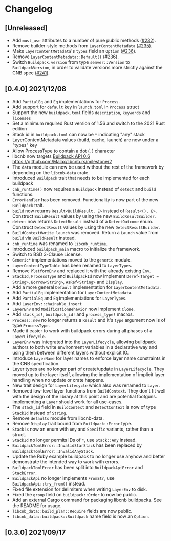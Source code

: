 # Changelog

## [Unreleased]

- Add `must_use` attributes to a number of pure public methods ([#232](https://github.com/Malax/libcnb.rs/pull/232)).
- Remove builder-style methods from `LayerContentMetadata` ([#235](https://github.com/Malax/libcnb.rs/pull/235)).
- Make `LayerContentMetadata`'s `types` field an `Option` ([#236](https://github.com/Malax/libcnb.rs/pull/236)).
- Remove `LayerContentMetadata::Default()` ([#236](https://github.com/Malax/libcnb.rs/pull/236)).
- Switch `Buildpack.version` from type `semver::Version` to `BuildpackVersion`, in order to validate versions more strictly against the CNB spec ([#241](https://github.com/Malax/libcnb.rs/pull/241)).

## [0.4.0] 2021/12/08

- Add `PartialEq` and `Eq` implementations for `Process`.
- Add support for `default` key in `launch.toml` in `Process` struct
- Support the new `buildpack.toml` fields `description`, `keywords` and `licenses`
- Set a minimum required Rust version of 1.56 and switch to the 2021 Rust edition
- Stack id in `buildpack.toml` can now be `*` indicating "any" stack
- LayerContentMetadata values (build, cache, launch) are now under a "types" key
- Allow ProcessType to contain a dot (`.`) character
- libcnb now targets [Buildpack API 0.6](https://github.com/buildpacks/spec/releases/tag/buildpack%2Fv0.6) <https://github.com/Malax/libcnb.rs/milestone/2>
- The `data` module can now be used without the rest of the framework by depending on the `libcnb-data` crate.
- Introduced `Buildpack` trait that needs to be implemented for each buildpack
- `cnb_runtime()` now requires a `Buildpack` instead of `detect` and `build` functions.
- `ErrorHandler` has been removed. Functionality is now part of the new `Buildpack` trait.
- `build` now returns `Result<BuildResult, E>` instead of `Result<(), E>`. Construct `BuildResult` values by using the new `BuildResultBuilder`.
- `detect` now returns `DetectResult` instead of a `DetectOutcome` enum. Construct `DetectResult` values by using the new `DetectResultBuilder`.
- `BuildContext#write_launch` was removed. Return a `Launch` value from `build` via `BuildResult` instead.
- `cnb_runtime` was renamed to `libcnb_runtime`.
- Introduced `buildpack_main` macro to initialize the framework.
- Switch to BSD 3-Clause License.
- `Generic*` implementations moved to the `generic` module.
- `LayerContentTypeTable` has been renamed to `LayerTypes`.
- Remove `PlatformEnv` and replaced it with the already existing `Env`.
- `StackId`, `ProcessType` and `BuildpackId` now implement `Deref<Target = String>`, `Borrow<String>`, `AsRef<String>` and `Display`.
- Add a more general `Default` implementation for `LayerContentMetadata`.
- Add `PartialEq` implementation for `LayerContentMetadata`.
- Add `PartialEq` and `Eq` implementations for `LayerTypes`.
- Add `LayerEnv::chainable_insert`
- `LayerEnv` and `ModificationBehavior` now implement `Clone`.
- Add `stack_id!`, `buildpack_id!` and `process_type!` macros.
- `Process::new` no longer returns a `Result` and it's `type` argument now is of type `ProcessType`.
- Made it easier to work with buildpack errors during all phases of a `LayerLifecycle`.
- `LayerEnv` was integrated into the `LayerLifecycle`, allowing buildpack authors to both write environment variables
  in a declarative way and using them between different layers without explicit IO.
- Introduce `LayerName` for layer names to enforce layer name constraints in the CNB specification.
- Layer types are no longer part of create/update in `LayerLifecycle`. They moved up to the layer itself, allowing the
  implementation of implicit layer handling when no update or crate happens.
- New trait design for `LayerLifecycle` which also was renamed to `Layer`.
- Removed low-level layer functions from `BuildContext`. They don't fit well with the design of the library at this
  point and are potential footguns. Implementing a `Layer` should work for all use-cases.
- The `stack_id` field in `BuildContext` and `DetectContext` is now of type `StackId` instead of `String`.
- Remove `defaults` module from libcnb-data.
- Remove `Display` trait bound from `Buildpack::Error` type.
- `Stack` is now an enum with `Any` and `Specific` variants, rather than a struct.
- `StackId` no longer permits IDs of `*`, use `Stack::Any` instead.
- `BuildpackTomlError::InvalidStarStack` has been replaced by `BuildpackTomlError::InvalidAnyStack`.
- Update the Ruby example buildpack to no longer use anyhow and better demonstrate the intended way to work with errors.
- `BuildpackTomlError` has been split into `BuildpackApiError` and `StackError`.
- `BuildpackApi` no longer implements `FromStr`, use `BuildpackApi::try_from()` instead.
- Fixed file extension for delimiters when writing `LayerEnv` to disk.
- Fixed the `group` field on `buildpack::Order` to now be public.
- Add an external Cargo command for packaging libcnb buildpacks. See the README for usage.
- `libcnb_data::build_plan::Require` fields are now public.
- `libcnb_data::buildpack::Buildpack` name field is now an `Option`.

## [0.3.0] 2021/09/17
